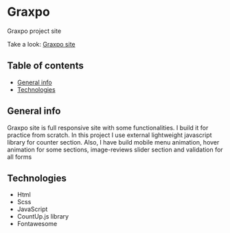 # Graxpo

Graxpo project site

Take a look: [Graxpo site](https://graxpo-site.netlify.app/)

## Table of contents
* [General info](#general-info)
* [Technologies](#technologies)

## General info

Graxpo site is full responsive site with some functionalities. I build it for practice from scratch. In this project I use external lightweight javascript library for counter section. Also, I have build mobile menu animation, hover animation for some sections, image-reviews slider section and validation for all forms

## Technologies

* Html
* Scss
* JavaScript
* CountUp.js library
* Fontawesome
